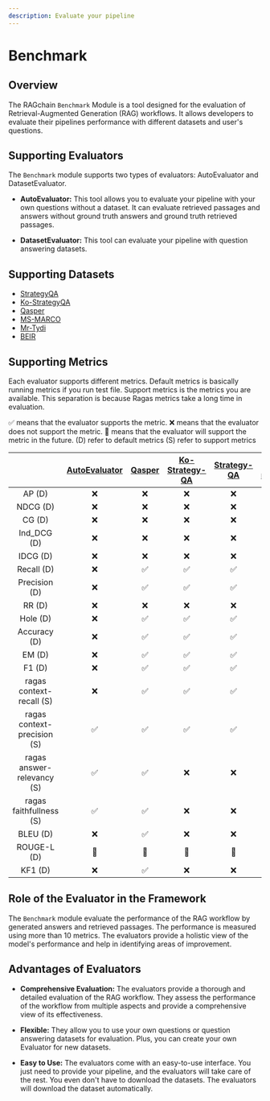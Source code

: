 ```yaml
---
description: Evaluate your pipeline
---
```


# Benchmark

## Overview

The RAGchain `Benchmark` Module is a tool designed for the evaluation of Retrieval-Augmented Generation (RAG) workflows.
It allows developers to evaluate their pipelines performance with different datasets and user's questions.

## Supporting Evaluators

The `Benchmark` module supports two types of evaluators: AutoEvaluator and DatasetEvaluator.

- **AutoEvaluator:** This tool allows you to evaluate your pipeline with your own questions without a dataset. It can
  evaluate retrieved passages and answers without ground truth answers and ground truth retrieved passages.

- **DatasetEvaluator:** This tool can evaluate your pipeline with question answering datasets.
  

## Supporting Datasets
- [StrategyQA](https://allenai.org/data/strategyqa)
- [Ko-StrategyQA](https://huggingface.co/datasets/NomaDamas/Ko-StrategyQA)
- [Qasper](https://allenai.org/data/qasper)
- [MS-MARCO](./dataset-evaluator/ms-marco.md)
- [Mr-Tydi](./dataset-evaluator/mr-tydi.md)
- [BEIR](./dataset-evaluator/beir.md)

## Supporting Metrics

Each evaluator supports different metrics.
Default metrics is basically running metrics if you run test file.
Support metrics is the metrics you are available.
This separation is because Ragas metrics take a long time in evaluation.

✅ means that the evaluator supports the metric.
❌ means that the evaluator does not support the metric.
🚧 means that the evaluator will support the metric in the future.
(D) refer to default metrics
(S) refer to support metrics

|                                | [AutoEvaluator](./auto-evaluator.md) | [Qasper](./dataset-evaluator/qasper.md) | [Ko-Strategy-QA](./dataset-evaluator/ko-strategy-qa.md) | [Strategy-QA](./dataset-evaluator/strategy-qa.md) | [ms-marco](./dataset-evaluator/ms-marco.md) | [mr-tydi](./dataset-evaluator/mr-tydi.md) | [beir](./dataset-evaluator/beir.md) |
|:------------------------------:|:------------------------------------:|:---------------------------------------:|:-------------------------------------------------------:|:-------------------------------------------------:|:-------------------------------------------:|:-----------------------------------------:|:-----------------------------------------:|
|            AP  (D)             |                  ❌                   |                    ❌                    |                            ❌                            |                         ❌                         |                      ✅                      |                      ❌                      |                      ❌                      |
|           NDCG  (D)            |                  ❌                   |                    ❌                    |                            ❌                            |                         ❌                         |                      ✅                      |                      ❌                      |                      ❌                      |
|            CG  (D)             |                  ❌                   |                    ❌                    |                            ❌                            |                         ❌                         |                      ✅                      |                      ❌                      |                      ❌                      |
|          Ind_DCG  (D)          |                  ❌                   |                    ❌                    |                            ❌                            |                         ❌                         |                      ✅                      |                      ❌                      |                      ❌                      |
|           IDCG  (D)            |                  ❌                   |                    ❌                    |                            ❌                            |                         ❌                         |                      ✅                      |                      ❌                      |                      ❌                      |
|          Recall  (D)           |                  ❌                   |                    ✅                    |                            ✅                            |                         ✅                         |                      ✅                      |                      ✅                      |                      ✅                      |
|         Precision  (D)         |                  ❌                   |                    ✅                    |                            ✅                            |                         ✅                         |                      ✅                      |                      ✅                      |                      ✅                      |
|            RR  (D)             |                  ❌                   |                    ❌                    |                            ❌                            |                         ❌                         |                      ✅                      |                      ❌                      |                      ❌                      |
|           Hole  (D)            |                  ❌                   |                    ✅                    |                            ✅                            |                         ✅                         |                      ✅                      |                      ✅                      |                      ✅                      |
|         Accuracy  (D)          |                  ❌                   |                    ✅                    |                            ✅                            |                         ✅                         |                      ✅                      |                      ✅                      |                      ✅                      |
|            EM  (D)             |                  ❌                   |                    ✅                    |                            ✅                            |                         ✅                         |                      ✅                      |                      ✅                      |                      ✅                      |
|            F1  (D)             |                  ❌                   |                    ✅                    |                            ✅                            |                         ✅                         |                      ✅                      |                      ✅                      |                      ✅                      |
|   ragas context-recall  (S)    |                  ❌                   |                    ✅                    |                            ✅                            |                         ✅                         |                      ✅                      |                      ✅                      |                      ✅                      |
|  ragas context-precision  (S)  |                  ✅                   |                    ✅                    |                            ✅                            |                         ✅                         |                      ✅                      |                      ✅                      |                      ✅                      |
|  ragas answer-relevancy  (S)   |                  ✅                   |                    ✅                    |                            ❌                            |                         ❌                         |                      ✅                      |                      ❌                      |                      ❌                      |
|    ragas faithfullness  (S)    |                  ✅                   |                    ✅                    |                            ❌                            |                         ❌                         |                      ✅                      |                      ❌                      |                      ❌                      |
|           BLEU  (D)            |                  ❌                   |                    ✅                    |                            ❌                            |                         ❌                         |                      ✅                      |                      ❌                      |                      ❌                      |
|          ROUGE-L  (D)          |                  🚧                  |                   🚧                    |                           🚧                            |                        🚧                         |                     🚧                      |                      🚧                      |                      🚧                      |
|           KF1  (D)             |                  ❌                   |                    ✅                    |                            ❌                            |                         ❌                         |                      ✅                      |                      ❌                      |                      ❌                      |

## Role of the Evaluator in the Framework

The `Benchmark` module evaluate the performance of the RAG workflow by generated answers and retrieved passages. The
performance is measured using more than 10 metrics. The evaluators provide a holistic view of the model's performance
and help in identifying areas of improvement.

## Advantages of Evaluators

- **Comprehensive Evaluation:** The evaluators provide a thorough and detailed evaluation of the RAG workflow. They
  assess the performance of the workflow from multiple aspects and provide a comprehensive view of its effectiveness.

- **Flexible:** They allow you to use your own questions or question answering datasets for evaluation. Plus, you can
  create your own Evaluator for new datasets.

- **Easy to Use:** The evaluators come with an easy-to-use interface. You just need to provide your pipeline, and the
  evaluators will take care of the rest. You even don't have to download the datasets. The evaluators will download the
  dataset automatically.
